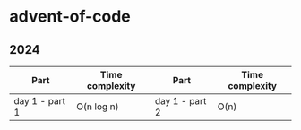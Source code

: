 # advent-of-code

## 2024

| Part           | Time complexity | Part           | Time complexity |
|----------------|-----------------|----------------|-----------------|
| day 1 - part 1 | O(n log n)      | day 1 - part 2 | O(n)            |